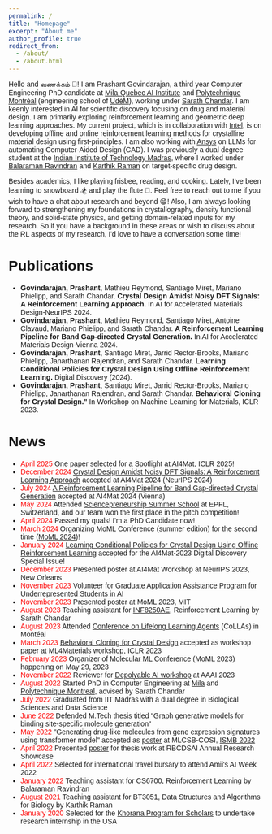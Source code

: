 ```yaml
---
permalink: /
title: "Homepage"
excerpt: "About me"
author_profile: true
redirect_from: 
  - /about/
  - /about.html
---
```

<style type="text/css">
  body{
  font-family: "Helvetica";
}
</style>
Hello and வணக்கம் 👋! I am Prashant Govindarajan, a third year Computer Engineering PhD candidate at [Mila-Quebec AI Institute](https://mila.quebec/en/) and [Polytechnique Montréal](https://polymtl.ca/) (engineering school of [UdéM](https://www.umontreal.ca/)), working under [Sarath Chandar](http://sarathchandar.in/). I am keenly interested in AI for scientific discovery focusing on drug and material design. I am primarily exploring reinforcement learning and geometric deep learning approaches. My current project, which is in collaboration with [Intel](https://www.intel.la/content/www/xl/es/research/overview.html), is on developing offline and online reinforcement learning methods for crystalline material design using first-principles. I am also working with [Ansys](https://www.ansys.com/) on LLMs for automating Computer-Aided Design (CAD). I was previously a dual degree student at the [Indian Institute of Technology Madras](https://www.iitm.ac.in/), where I worked under [Balaraman Ravindran](http://www.cse.iitm.ac.in/~ravi/) and [Karthik Raman](https://home.iitm.ac.in/kraman/lab/karthik/) on target-specific drug design. 

Besides academics, I like playing frisbee, reading, and cooking. Lately, I’ve been learning to snowboard 🏂 and play the flute 🪈. Feel free to reach out to me if you wish to have a chat about research and beyond 😁! Also, I am always looking forward to strengthening my foundations in crystallography, density functional theory, and solid-state physics, and getting domain-related inputs for my research. So if you have a background in these areas or wish to discuss about the RL aspects of my research, I'd love to have a conversation some time!

# Publications
- **Govindarajan, Prashant**, Mathieu Reymond, Santiago Miret, Mariano Phielipp, and Sarath Chandar. **Crystal Design Amidst Noisy DFT Signals: A Reinforcement Learning Approach.** In AI for Accelerated Materials Design-NeurIPS 2024.
- **Govindarajan, Prashant**, Mathieu Reymond, Santiago Miret, Antoine Clavaud, Mariano Phielipp, and Sarath Chandar. **A Reinforcement Learning Pipeline for Band Gap-directed Crystal Generation.** In AI for Accelerated Materials Design-Vienna 2024.
- **Govindarajan, Prashant**, Santiago Miret, Jarrid Rector-Brooks, Mariano Phielipp, Janarthanan Rajendran, and Sarath Chandar. **Learning Conditional Policies for Crystal Design Using Offline Reinforcement Learning.** Digital Discovery (2024).
- **Govindarajan, Prashant**, Santiago Miret, Jarrid Rector-Brooks, Mariano Phielipp, Janarthanan Rajendran, and Sarath Chandar. **Behavioral Cloning for Crystal Design."** In Workshop on Machine Learning for Materials, ICLR 2023.

# News
- <span style="color:red"> April 2025</span> One paper selected for a Spotlight at AI4Mat, ICLR 2025!
- <span style="color:red"> December 2024</span> [Crystal Design Amidst Noisy DFT Signals: A Reinforcement Learning Approach](https://openreview.net/forum?id=MO5bMbUD27) accepted at AI4Mat 2024 (NeurIPS 2024)
- <span style="color:red"> July 2024</span> [A Reinforcement Learning Pipeline for Band Gap-directed Crystal Generation](https://openreview.net/forum?id=AmNVqwrrNS) accepted at AI4Mat 2024 (Vienna)
- <span style="color:red"> May 2024</span> Attended [Sciencepreneurship Summer School](https://sciencepreneurship.ch/summer-school-2024) at EPFL, Switzerland, and our team won the first place in the pitch competition!
- <span style="color:red"> April 2024</span> Passed my quals! I'm a PhD Candidate now!
- <span style="color:red"> March 2024</span> Organizing MoML Conference (summer edition) for the second time ([MoML 2024](https://portal.ml4dd.com/moml-2024))!
- <span style="color:red"> January 2024</span> [Learning Conditional Policies for Crystal Design Using Offline Reinforcement Learning](https://pubs.rsc.org/en/content/articlelanding/2024/dd/d4dd00024b) accepted for the AI4Mat-2023 Digital Discovery Special Issue!
- <span style="color:red"> December 2023</span> Presented poster at AI4Mat Workshop at NeurIPS 2023, New Orleans
- <span style="color:red"> November 2023</span> Volunteer for [Graduate Application Assistance Program for Underrepresented Students in AI](https://chandar-lab.github.io/grad-app-help/)
- <span style="color:red"> November 2023</span> Presented poster at MoML 2023, MIT
- <span style="color:red"> August 2023</span> Teaching assistant for [INF8250AE](https://chandar-lab.github.io/INF8250AE/), Reinforcement Learning by Sarath Chandar
- <span style="color:red"> August 2023</span> Attended [Conference on Lifelong Learning Agents](https://lifelong-ml.cc/) (CoLLAs) in Montéal
- <span style="color:red"> March 2023</span> [Behavioral Cloning for Crystal Design](https://openreview.net/forum?id=qxuIaeDlemv) accepted as workshop paper at ML4Materials workshop, ICLR 2023
- <span style="color:red"> February 2023</span> Organizer of [Molecular ML Conference](https://www.moml2023.m2d2.io/) (MoML 2023) happening on May 29, 2023
- <span style="color:red"> November 2022</span> Reviewer for [Depolyable AI workshop](https://easychair.org/cfp/AAAI-DAI_23) at AAAI 2023
- <span style="color:red"> August 2022</span> Started PhD in Computer Engineering at [Mila](https://mila.quebec/en/) and [Polytechnique Montreal](https://www.polymtl.ca/), advised by Sarath Chandar
- <span style="color:red"> July 2022</span> Graduated from IIT Madras with a dual degree in Biological Sciences and Data Science
- <span style="color:red"> June 2022</span> Defended M.Tech thesis titled "Graph generative models for binding site-specific molecule generation"
- <span style="color:red"> May 2022</span> "Generating drug-like molecules from gene expression signatures using transformer model" accepted as [poster](https://iscb.junolive.co/ismb2022/library/search/ismb2022_poster_751) at MLCSB-COSI, [ISMB 2022](https://www.iscb.org/ismb2022)
- <span style="color:red"> April 2022</span> Presented [poster](https://drive.google.com/file/d/1hT4OqObeOM7Mnjyqb1X_9Ukfz6YapC4N/view) for thesis work at RBCDSAI Annual Research Showcase
- <span style="color:red"> April 2022</span> Selected for international travel bursary to attend Amii's AI Week 2022 
- <span style="color:red"> January 2022</span> Teaching assistant for CS6700, Reinforcement Learning by Balaraman Ravindran
- <span style="color:red"> August 2021</span> Teaching assistant for BT3051, Data Structures and Algorithms for Biology by Karthik Raman
- <span style="color:red"> January 2020</span> Selected for the [Khorana Program for Scholars](https://iusstf.org/khorana-program-for-scholars) to undertake research internship in the USA
<!-- This is the front page of a website that is powered by the [academicpages template](https://github.com/academicpages/academicpages.github.io) and hosted on GitHub pages. [GitHub pages](https://pages.github.com) is a free service in which websites are built and hosted from code and data stored in a GitHub repository, automatically updating when a new commit is made to the respository. This template was forked from the [Minimal Mistakes Jekyll Theme](https://mmistakes.github.io/minimal-mistakes/) created by Michael Rose, and then extended to support the kinds of content that academics have: publications, talks, teaching, a portfolio, blog posts, and a dynamically-generated CV. You can fork [this repository](https://github.com/academicpages/academicpages.github.io) right now, modify the configuration and markdown files, add your own PDFs and other content, and have your own site for free, with no ads! An older version of this template powers my own personal website at [stuartgeiger.com](http://stuartgeiger.com), which uses [this Github repository](https://github.com/staeiou/staeiou.github.io). -->

<!-- A data-driven personal website
====== -->
<!-- Like many other Jekyll-based GitHub Pages templates, academicpages makes you separate the website's content from its form. The content & metadata of your website are in structured markdown files, while various other files constitute the theme, specifying how to transform that content & metadata into HTML pages. You keep these various markdown (.md), YAML (.yml), HTML, and CSS files in a public GitHub repository. Each time you commit and push an update to the repository, the [GitHub pages](https://pages.github.com/) service creates static HTML pages based on these files, which are hosted on GitHub's servers free of charge. -->

<!-- Many of the features of dynamic content management systems (like Wordpress) can be achieved in this fashion, using a fraction of the computational resources and with far less vulnerability to hacking and DDoSing. You can also modify the theme to your heart's content without touching the content of your site. If you get to a point where you've broken something in Jekyll/HTML/CSS beyond repair, your markdown files describing your talks, publications, etc. are safe. You can rollback the changes or even delete the repository and start over -- just be sure to save the markdown files! Finally, you can also write scripts that process the structured data on the site, such as [this one](https://github.com/academicpages/academicpages.github.io/blob/master/talkmap.ipynb) that analyzes metadata in pages about talks to display [a map of every location you've given a talk](https://academicpages.github.io/talkmap.html). -->

<!-- Getting started
======
1. Register a GitHub account if you don't have one and confirm your e-mail (required!)
1. Fork [this repository](https://github.com/academicpages/academicpages.github.io) by clicking the "fork" button in the top right. 
1. Go to the repository's settings (rightmost item in the tabs that start with "Code", should be below "Unwatch"). Rename the repository "[your GitHub username].github.io", which will also be your website's URL.
1. Set site-wide configuration and create content & metadata (see below -- also see [this set of diffs](http://archive.is/3TPas) showing what files were changed to set up [an example site](https://getorg-testacct.github.io) for a user with the username "getorg-testacct")
1. Upload any files (like PDFs, .zip files, etc.) to the files/ directory. They will appear at https://[your GitHub username].github.io/files/example.pdf.  
1. Check status by going to the repository settings, in the "GitHub pages" section

Site-wide configuration
------
The main configuration file for the site is in the base directory in [_config.yml](https://github.com/academicpages/academicpages.github.io/blob/master/_config.yml), which defines the content in the sidebars and other site-wide features. You will need to replace the default variables with ones about yourself and your site's github repository. The configuration file for the top menu is in [_data/navigation.yml](https://github.com/academicpages/academicpages.github.io/blob/master/_data/navigation.yml). For example, if you don't have a portfolio or blog posts, you can remove those items from that navigation.yml file to remove them from the header. 

Create content & metadata
------
For site content, there is one markdown file for each type of content, which are stored in directories like _publications, _talks, _posts, _teaching, or _pages. For example, each talk is a markdown file in the [_talks directory](https://github.com/academicpages/academicpages.github.io/tree/master/_talks). At the top of each markdown file is structured data in YAML about the talk, which the theme will parse to do lots of cool stuff. The same structured data about a talk is used to generate the list of talks on the [Talks page](https://academicpages.github.io/talks), each [individual page](https://academicpages.github.io/talks/2012-03-01-talk-1) for specific talks, the talks section for the [CV page](https://academicpages.github.io/cv), and the [map of places you've given a talk](https://academicpages.github.io/talkmap.html) (if you run this [python file](https://github.com/academicpages/academicpages.github.io/blob/master/talkmap.py) or [Jupyter notebook](https://github.com/academicpages/academicpages.github.io/blob/master/talkmap.ipynb), which creates the HTML for the map based on the contents of the _talks directory).

Markdown generator

I have also created [a set of Jupyter notebooks](https://github.com/academicpages/academicpages.github.io/tree/master/markdown_generator
) that converts a CSV containing structured data about talks or presentations into individual markdown files that will be properly formatted for the academicpages template. The sample CSVs in that directory are the ones I used to create my own personal website at stuartgeiger.com. My usual workflow is that I keep a spreadsheet of my publications and talks, then run the code in these notebooks to generate the markdown files, then commit and push them to the GitHub repository.

How to edit your site's GitHub repository
------
Many people use a git client to create files on their local computer and then push them to GitHub's servers. If you are not familiar with git, you can directly edit these configuration and markdown files directly in the github.com interface. Navigate to a file (like [this one](https://github.com/academicpages/academicpages.github.io/blob/master/_talks/2012-03-01-talk-1.md) and click the pencil icon in the top right of the content preview (to the right of the "Raw | Blame | History" buttons). You can delete a file by clicking the trashcan icon to the right of the pencil icon. You can also create new files or upload files by navigating to a directory and clicking the "Create new file" or "Upload files" buttons. 

Example: editing a markdown file for a talk
![Editing a markdown file for a talk](/images/editing-talk.png)

For more info
------
More info about configuring academicpages can be found in [the guide](https://academicpages.github.io/markdown/). The [guides for the Minimal Mistakes theme](https://mmistakes.github.io/minimal-mistakes/docs/configuration/) (which this theme was forked from) might also be helpful. -->
